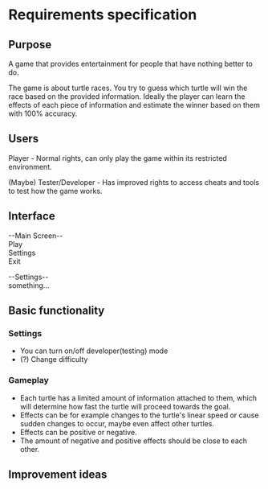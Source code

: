 # Requirements specification

## Purpose

A game that provides entertainment for people that have nothing better to do.

The game is about turtle races. You try to guess which turtle will win the race based on the provided information. 
Ideally the player can learn the effects of each piece of information and estimate the winner based on them with 100% accuracy.

## Users

Player - Normal rights, can only play the game within its restricted environment.

(Maybe) Tester/Developer - Has improved rights to access cheats and tools to test how the game works.

## Interface

--Main Screen--\
  Play\
  Settings\
  Exit


--Settings--\
  something...

## Basic functionality

### Settings

- You can turn on/off developer(testing) mode
- (?) Change difficulty

### Gameplay

- Each turtle has a limited amount of information attached to them, which will determine how fast the turtle will proceed towards the goal.
- Effects can be for example changes to the turtle's linear speed or cause sudden changes to occur, maybe even affect other turtles.
- Effects can be positive or negative.
- The amount of negative and positive effects should be close to each other.

## Improvement ideas
